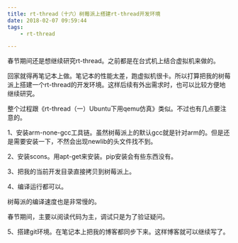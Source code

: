 ```yaml
---
title: rt-thread（十六）树莓派上搭建rt-thread开发环境
date: 2018-02-07 09:59:44
tags:
	- rt-thread

---
```




春节期间还是想继续研究rt-thread。之前都是在台式机上结合虚拟机来做的。

回家就得再笔记本上做。笔记本的性能太差，跑虚拟机很卡。所以打算把我的树莓派上搭建一个rt-thread的开发环境。这样后续有外出需求时，也可以比较方便地继续研究。

整个过程跟《rt-thread（一）Ubuntu下用qemu仿真》类似。不过也有几点要注意的。

1、安装arm-none-gcc工具链。虽然树莓派上的默认gcc就是针对arm的。但是还是需要安装一下，不然会出现newlib的头文件找不到。

2、安装scons。用apt-get来安装。pip安装会有些东西没有。

3、把我的当前开发目录直接拷贝到树莓派上。

4、编译运行都可以。

树莓派的编译速度也是非常慢的。

春节期间，主要以阅读代码为主，调试只是为了验证疑问。

5、搭建git环境。在笔记本上把我的博客都同步下来。这样博客就可以继续写了。



